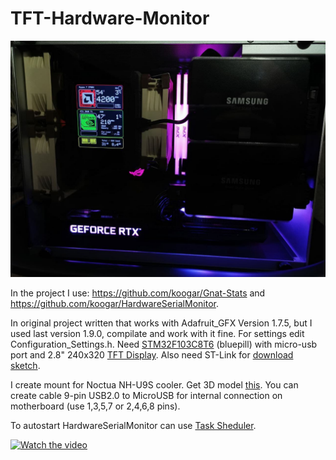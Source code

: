 # TFT-Hardware-Monitor

![Image alt](https://github.com/CreatiV92/TFT-Hardware-Monitor/blob/main/photo/4.jpg)

In the project I use: https://github.com/koogar/Gnat-Stats and https://github.com/koogar/HardwareSerialMonitor.

In original project written that works with Adafruit_GFX Version 1.7.5, but I used last version 1.9.0, compilate and work with it fine. For settings edit Configuration_Settings.h. Need [STM32F103C8T6](https://aliexpress.ru/item/32525208361.html?spm=a2g0s.12269583.0.0.738d33ddSBk5Ei) (bluepill) with micro-usb port and 2.8" 240x320 [TFT Display](https://aliexpress.ru/item/32982544355.html?spm=a2g0s.12269583.0.0.28027dabf5NlT3). Also need ST-Link for [download sketch](https://hobbyprojects.home.blog/2019/06/22/stm32f103-blue-pill-%D0%B8-%D0%B0%D1%80%D0%B4%D1%83%D0%B8%D0%BD%D0%BE-ide/).

I create mount for Noctua NH-U9S cooler. Get 3D model [this](https://www.thingiverse.com/thing:4801562). You can create cable 9-pin USB2.0 to MicroUSB for internal connection on motherboard (use 1,3,5,7 or 2,4,6,8 pins).

To autostart HardwareSerialMonitor can use [Task Sheduler](https://github.com/CreatiV92/TFT-Hardware-Monitor/tree/main/autostart).



[![Watch the video](https://img.youtube.com/vi/kjGCW0GJQG8/maxresdefault.jpg)](https://youtu.be/kjGCW0GJQG8)

